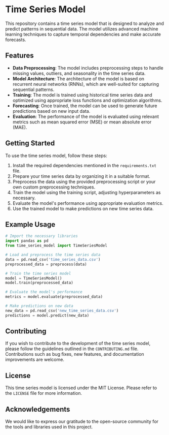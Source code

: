 # Time Series Model

This repository contains a time series model that is designed to analyze and predict patterns in sequential data. The model utilizes advanced machine learning techniques to capture temporal dependencies and make accurate forecasts.

## Features

-  **Data Preprocessing**: The model includes preprocessing steps to handle missing values, outliers, and seasonality in the time series data.
-  **Model Architecture**: The architecture of the model is based on recurrent neural networks (RNNs), which are well-suited for capturing sequential patterns.
-  **Training**: The model is trained using historical time series data and optimized using appropriate loss functions and optimization algorithms.
-  **Forecasting**: Once trained, the model can be used to generate future predictions based on new input data.
-  **Evaluation**: The performance of the model is evaluated using relevant metrics such as mean squared error (MSE) or mean absolute error (MAE).

## Getting Started

To use the time series model, follow these steps:

1. Install the required dependencies mentioned in the `requirements.txt` file.
2. Prepare your time series data by organizing it in a suitable format.
3. Preprocess the data using the provided preprocessing script or your own custom preprocessing techniques.
4. Train the model using the training script, adjusting hyperparameters as necessary.
5. Evaluate the model's performance using appropriate evaluation metrics.
6. Use the trained model to make predictions on new time series data.

## Example Usage

```python
# Import the necessary libraries
import pandas as pd
from time_series_model import TimeSeriesModel

# Load and preprocess the time series data
data = pd.read_csv('time_series_data.csv')
preprocessed_data = preprocess(data)

# Train the time series model
model = TimeSeriesModel()
model.train(preprocessed_data)

# Evaluate the model's performance
metrics = model.evaluate(preprocessed_data)

# Make predictions on new data
new_data = pd.read_csv('new_time_series_data.csv')
predictions = model.predict(new_data)
```

## Contributing

If you wish to contribute to the development of the time series model, please follow the guidelines outlined in the `CONTRIBUTING.md` file. Contributions such as bug fixes, new features, and documentation improvements are welcome.

## License

This time series model is licensed under the MIT License. Please refer to the `LICENSE` file for more information.

## Acknowledgements

We would like to express our gratitude to the open-source community for the tools and libraries used in this project.
